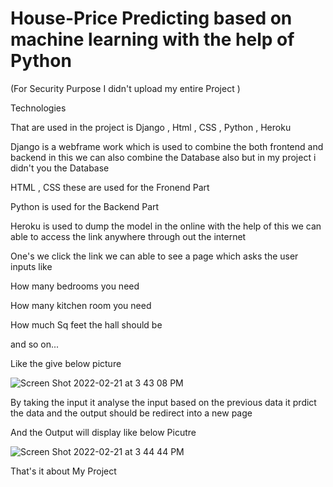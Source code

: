 # House-Price Predicting based on machine learning with the help of Python

(For Security Purpose I didn't upload my entire Project )

Technologies 

That are used in the project is Django , Html , CSS , Python , Heroku

Django is a webframe work which is used to combine the both frontend and backend in this we can also combine the Database also but in my project i didn't you the Database 

HTML , CSS these are used for the Fronend Part 

Python is used for the Backend Part 

Heroku is used to dump the model in the online with the help of this we can able to access the link anywhere through out the internet 

One's we click the link we can able to see a page which asks the user inputs like 

How many bedrooms you need 

How many kitchen room you need

How much Sq feet the hall should be

and so on...

Like the give below picture

![Screen Shot 2022-02-21 at 3 43 08 PM](https://user-images.githubusercontent.com/57648940/154934796-0087beec-c6b1-4252-9d5c-581f5e6ddab0.png)


By taking the input it analyse the input based on the previous data it prdict the data and the output should be redirect into a new page 

And the Output will display like below Picutre

![Screen Shot 2022-02-21 at 3 44 44 PM](https://user-images.githubusercontent.com/57648940/154934972-9cd3f8ac-aea6-4145-804a-44420c34b962.png)

That's it about My Project

